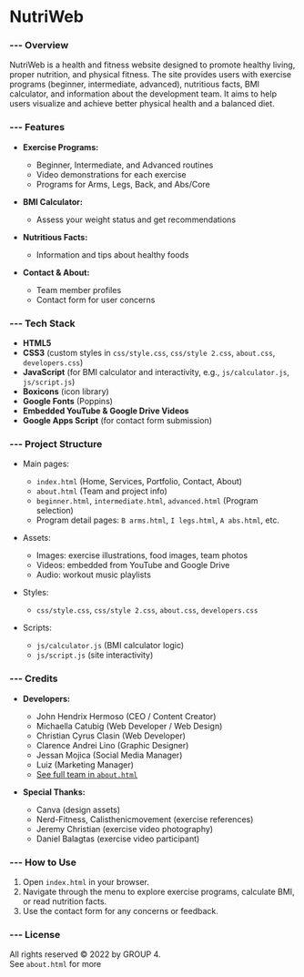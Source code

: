 # NutriWeb

### --- Overview

NutriWeb is a health and fitness website designed to promote healthy living, proper nutrition, and physical fitness. The site provides users with exercise programs (beginner, intermediate, advanced), nutritious facts, BMI calculator, and information about the development team. It aims to help users visualize and achieve better physical health and a balanced diet.

### --- Features

- **Exercise Programs:**

  - Beginner, Intermediate, and Advanced routines
  - Video demonstrations for each exercise
  - Programs for Arms, Legs, Back, and Abs/Core

- **BMI Calculator:**

  - Assess your weight status and get recommendations

- **Nutritious Facts:**

  - Information and tips about healthy foods

- **Contact & About:**
  - Team member profiles
  - Contact form for user concerns

### --- Tech Stack

- **HTML5**
- **CSS3** (custom styles in `css/style.css`, `css/style 2.css`, `about.css`, `developers.css`)
- **JavaScript** (for BMI calculator and interactivity, e.g., `js/calculator.js`, `js/script.js`)
- **Boxicons** (icon library)
- **Google Fonts** (Poppins)
- **Embedded YouTube & Google Drive Videos**
- **Google Apps Script** (for contact form submission)

### --- Project Structure

- Main pages:

  - `index.html` (Home, Services, Portfolio, Contact, About)
  - `about.html` (Team and project info)
  - `beginner.html`, `intermediate.html`, `advanced.html` (Program selection)
  - Program detail pages: `B arms.html`, `I legs.html`, `A abs.html`, etc.

- Assets:

  - Images: exercise illustrations, food images, team photos
  - Videos: embedded from YouTube and Google Drive
  - Audio: workout music playlists

- Styles:

  - `css/style.css`, `css/style 2.css`, `about.css`, `developers.css`

- Scripts:
  - `js/calculator.js` (BMI calculator logic)
  - `js/script.js` (site interactivity)

### --- Credits

- **Developers:**

  - John Hendrix Hermoso (CEO / Content Creator)
  - Michaella Catubig (Web Developer / Web Design)
  - Christian Cyrus Clasin (Web Developer)
  - Clarence Andrei Lino (Graphic Designer)
  - Jessan Mojica (Social Media Manager)
  - Luiz (Marketing Manager)
  - [See full team in `about.html`](about.html)

- **Special Thanks:**
  - Canva (design assets)
  - Nerd-Fitness, Calisthenicmovement (exercise references)
  - Jeremy Christian (exercise video photography)
  - Daniel Balagtas (exercise video participant)

### --- How to Use

1. Open `index.html` in your browser.
2. Navigate through the menu to explore exercise programs, calculate BMI, or read nutrition facts.
3. Use the contact form for any concerns or feedback.

### --- License

All rights reserved © 2022 by GROUP 4.  
See `about.html` for more
